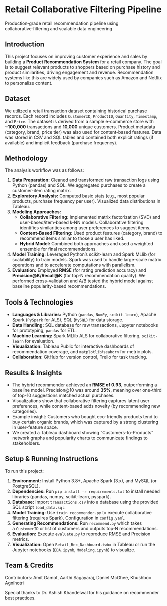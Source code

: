 # Retail Collaborative Filtering Pipeline
Production‑grade retail recommendation pipeline using collaborative‑filtering and scalable data engineering

## Introduction

This project focuses on improving customer experience and sales by building a **Product Recommendation System** for a retail company. The goal is to suggest relevant products to shoppers based on purchase history and product similarities, driving engagement and revenue. Recommendation systems like this are widely used by companies such as Amazon and Netflix to personalize content.

## Dataset

We utilized a retail transaction dataset containing historical purchase records. Each record includes `CustomerID`, `ProductID`, `Quantity`, `Timestamp`, and `Price`. The dataset is derived from a sample e-commerce store with **~100,000** transactions and **10,000** unique customers. Product metadata (category, brand, price tier) was also used for content-based features. Data was stored in CSV and SQL tables and contained both explicit ratings (if available) and implicit feedback (purchase frequency).

## Methodology

The analysis workflow was as follows:

1. **Data Preparation:** Cleaned and transformed raw transaction logs using Python (pandas) and SQL. We aggregated purchases to create a customer-item rating matrix.  
2. **Exploratory Analysis:** Computed basic stats (e.g., most popular products, purchase frequency per user). Visualized data distributions in Tableau.  
3. **Modeling Approaches:**  
   - **Collaborative Filtering:** Implemented matrix factorization (SVD) and user-based/item-based k‑NN models. Collaborative filtering identifies similarities among user preferences to suggest items.  
   - **Content-Based Filtering:** Used product features (category, brand) to recommend items similar to those a user has liked.  
   - **Hybrid Model:** Combined both approaches and used a weighted ensemble for final recommendations.  
4. **Model Training:** Leveraged Python’s scikit-learn and Spark MLlib (for scalability) to train models. Spark was used to handle large-scale matrix operations and to accelerate computations with parallelism.  
5. **Evaluation:** Employed **RMSE** (for rating prediction accuracy) and **Precision@K/Recall@K** (for top‑N recommendation quality). We performed cross-validation and A/B tested the hybrid model against baseline popularity-based recommendations.

## Tools & Technologies

- **Languages & Libraries:** Python (`pandas`, `NumPy`, `scikit-learn`), Apache Spark (`PySpark` for ALS), SQL (`MySQL`) for data storage.  
- **Data Handling:** SQL database for raw transactions, Jupyter notebooks for prototyping, `pandas` for ETL.  
- **Machine Learning:** Spark MLlib ALS for collaborative filtering, `scikit-learn` for evaluation.  
- **Visualization:** Tableau Public for interactive dashboards of recommendation coverage, and `matplotlib`/`seaborn` for metric plots.  
- **Collaboration:** GitHub for version control, Trello for task tracking.  

## Results & Insights

- The hybrid recommender achieved an **RMSE of 0.93**, outperforming a baseline model. Precision@10 was around **35%**, meaning over one-third of top-10 suggestions matched actual purchases.
- Visualizations show that collaborative filtering captures latent user preferences, while content-based adds novelty (by recommending new categories).
- Example insight: Customers who bought eco-friendly products tend to buy certain organic brands, which was captured by a strong clustering in user-feature space.
- We created a Tableau dashboard showing “Customers-to-Products” network graphs and popularity charts to communicate findings to stakeholders.

## Setup & Running Instructions

To run this project:

1. **Environment:** Install Python 3.8+, Apache Spark (3.x), and MySQL (or PostgreSQL).  
2. **Dependencies:** Run `pip install -r requirements.txt` to install needed libraries (pandas, numpy, scikit-learn, pyspark).  
3. **Database:** Import `transactions.csv` into a database using the provided SQL script `load_data.sql`.  
4. **Model Training:** Use `train_recommender.py` to execute collaborative filtering (requires Spark). Configuration in `config.yaml`.  
5. **Generating Recommendations:** Run `recommend.py` which takes a `CustomerID` or list of customers and outputs top‑N recommendations.  
6. **Evaluation:** Execute `evaluate.py` to reproduce RMSE and Precision metrics.  
7. **Visualization:** Open `Retail_Rec_Dashboard.twbx` in Tableau or run the Jupyter notebooks (`EDA.ipynb`, `Modeling.ipynb`) to visualize.


## Team & Credits

Contributors: Amit Gamot, Aarthi Sagayaraj, Daniel McGhee, Khushboo Agnihotri

Special thanks to Dr. Ashish Khandelwal for his guidance on recommender best practices.
